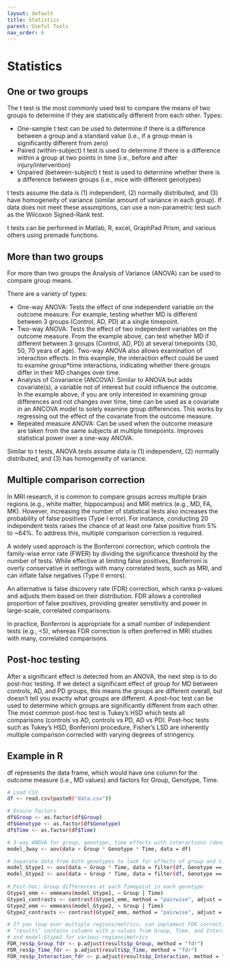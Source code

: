 ```yaml
---
layout: default
title: Statistics
parent: Useful Tools
nav_order: 6
---
```

# Statistics

## One or two groups
The t test is the most commonly used test to compare the means of two groups to determine if they are statistically different from each other. 
Types:
- One-sample t test can be used to determine if there is a difference between a group and a standard value (i.e., if a group mean is significantly different from zero)
- Paired (within-subject) t test is used to determine if there is a difference within a group at two points in time (i.e., before and after injury/intervention)
- Unpaired (between-subject) t test is used to determine whether there is a difference between groups (i.e., mice with different genotypes)

t tests assume the data is (1) independent, (2) normally distributed, and (3) have homogeneity of variance (similar amount of variance in each group). If data does not meet these assumptions, can use a non-parametric test such as the Wilcoxon Signed-Rank test. 

t tests can be performed in Matlab, R, excel, GraphPad Prism, and various others using premade functions.


## More than two groups

For more than two groups the Analysis of Variance (ANOVA) can be used to compare group means. 

There are a variety of types:
- One-way ANOVA: Tests the effect of one independent variable on the outcome measure. For example, testing whether MD is different between 3 groups (Control, AD, PD) at a single timepoint. 
- Two-way ANOVA: Tests the effect of two independent variables on the outcome measure. From the example above, can test whether MD if different between 3 groups (Control, AD, PD) at several timepoints (30, 50, 70 years of age). Two-way ANOVA also allows examination of interaction effects. In this example, the interaction effect could be used to examine group*time interactions, indicating whether there groups differ in their MD changes over time. 
- Analysis of Covariance (ANCOVA): Similar to ANOVA but adds covariate(s), a variable not of interest but could influence the outcome. In the example above, if you are only interested in examining group differences and not changes over time, time can be used as a covariate in an ANCOVA model to solely examine group differences. This works by regressing out the effect of the covariate from the outcome measure. 
- Repeated measure ANOVA: Can be used when the outcome measure are taken from the same subjects at multiple timepoints. Improves statistical power over a one-way ANOVA.

Similar to t tests, ANOVA tests assume data is (1) independent, (2) normally distributed, and (3) has homogeneity of variance. 


## Multiple comparison correction

In MRI research, it is common to compare groups across multiple brain regions (e.g., white matter, hippocampus) and MRI metrics (e.g., MD, FA, MK). However, increasing the number of statistical tests also increases the probability of false positives (Type I error). For instance, conducting 20 independent tests raises the chance of at least one false positive from 5% to ~64%. To address this, multiple comparison correction is required.

A widely used approach is the Bonferroni correction, which controls the family-wise error rate (FWER) by dividing the significance threshold by the number of tests. While effective at limiting false positives, Bonferroni is overly conservative in settings with many correlated tests, such as MRI, and can inflate false negatives (Type II errors).

An alternative is false discovery rate (FDR) correction, which ranks p-values and adjusts them based on their distribution. FDR allows a controlled proportion of false positives, providing greater sensitivity and power in large-scale, correlated comparisons.

In practice, Bonferroni is appropriate for a small number of independent tests (e.g., <5), whereas FDR correction is often preferred in MRI studies with many, correlated comparisons.


## Post-hoc testing

After a significant effect is detected from an ANOVA, the next step is to do post-hoc testing. If we detect a significant effect of group for MD between controls, AD, and PD groups, this means the groups are different overall, but doesn’t tell you exactly what groups are different. A post-hoc test can be used to determine which groups are significantly different from each other. The most common post-hoc test is Tukey’s HSD which tests all comparisons (controls vs AD, controls vs PD, AD vs PD). Post-hoc tests such as Tukey’s HSD, Bonferroni procedure, Fisher’s LSD are inherently multiple comparison corrected with varying degrees of stringency.


## Example in R 

df represents the data frame, which would have one column for the outcome measure (i.e., MD values) and factors for Group, Genotype, Time. 

``` bash
# Load CSV
df <- read.csv(paste0("data.csv"))

# Ensure factors
df$Group <- as.factor(df$Group)
df$Genotype <- as.factor(df$Genotype)
df$Time <- as.factor(df$Time)

# 3-way ANOVA for group, genotype, time effects with interactions (denoted by *)
model_3way <- aov(data ~ Group * Genotype * Time, data = df)

# Separate data from both genotypes to look for effects of group and time 
model_Gtype1 <- aov(data ~ Group * Time, data = filter(df, Genotype == 'Gtype1'))
model_Gtype2 <- aov(data ~ Group * Time, data = filter(df, Genotype == 'Gtype2'))
		
# Post-hoc: Group differences at each Timepoint in each genotype
Gtype1_emm <- emmeans(model_Gtype1, ~ Group | Time)
Gtype1_contrasts <- contrast(Gtype1_emm, method = "pairwise", adjust = "tukey")
Gtype2_emm <- emmeans(model_Gtype2, ~ Group | Time)
Gtype2_contrasts <- contrast(Gtype2_emm, method = "pairwise", adjust = "tukey")

# If you loop over multiple regions/metrics, can implement FDR correction
# ‘results’ contains columns with p-values from Group, Time, and Interaction effects from model_Gtype1     
# and model_Gtype2 for various regions/metrics
FDR_res$p_Group_fdr <- p.adjust(results$p_Group, method = "fdr")
FDR_res$p_Time_fdr <- p.adjust(results$p_Time, method = "fdr")
FDR_res$p_Interaction_fdr <- p.adjust(results$p_Interaction, method = "fdr")
```

